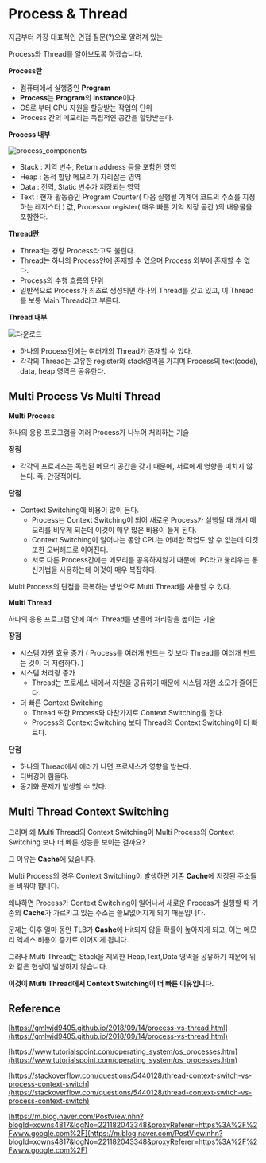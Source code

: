 # Process & Thread

지금부터 가장 대표적인 면접 질문(?)으로 알려져 있는

Process와 Thread를 알아보도록 하겠습니다.

**Process란**

- 컴퓨터에서 실행중인 **Program**
- **Process**는 **Program**의 **Instance**이다.
- OS로 부터 CPU 자원을 할당받는 작업의 단위
- Process 간의 메모리는 독립적인 공간을 할당받는다.

**Process 내부**

![process_components](https://user-images.githubusercontent.com/43809168/69495971-47fedd80-0f10-11ea-9e86-524f00a4f0b9.jpg)

- Stack : 지역 변수, Return address 등을 포함한 영역
- Heap : 동적 할당 메모리가 자리잡는 영역 
- Data : 전역, Static 변수가 저장되는 영역
- Text : 현재 활동중인 Program Counter( 다음 실행될 기계어 코드의 주소를 지정하는 레지스터 ) 값, Processor register( 매우 빠른 기억 저장 공간 )의 내용물을 포함한다.

**Thread란**

- Thread는 경량 Process라고도 불린다.
- Thread는 하나의 Process안에 존재할 수 있으며 Process 외부에 존재할 수 없다.
- Process의 수행 흐름의 단위
- 일반적으로 Process가 최초로 생성되면 하나의 Thread를 갖고 있고, 이 Thread를 보통 Main Thread라고 부른다.

**Thread 내부**

![다운로드](https://user-images.githubusercontent.com/43809168/69496147-551ccc00-0f12-11ea-99bf-8c031ed99f21.jpeg)

- 하나의 Process안에는 여러개의 Thread가 존재할 수 있다.
- 각각의 Thread는 고유한 register와 stack영역을 가지며 Process의 text(code), data, heap 영역은 공유한다.


## Multi Process Vs Multi Thread

**Multi Process**

하나의 응용 프로그램을 여러 Process가 나누어 처리하는 기술

**장점**
- 각각의 프로세스는 독립된 메모리 공간을 갖기 때문에, 서로에게 영향을 미치지 않는다. 즉, 안정적이다.

**단점**

- Context Switching에 비용이 많이 든다.
	- Process는 Context Switching이 되어 새로운 Process가 실행될 때 캐시 메모리를 비우게 되는데 이것이 매우 많은 비용이 들게 된다. 
	- Context Switching이 일어나는 동안 CPU는 어떠한 작업도 할 수 없는데 이것 또한 오버헤드로 이어진다.
	- 서로 다른 Process간에는 메모리를 공유하지않기 때문에 IPC라고 불리우는 통신기법을 사용하는데 이것이 매우 복잡하다.

Multi Process의 단점을 극복하는 방법으로 Multi Thread를 사용할 수 있다.

**Multi Thread**

하나의 응용 프로그램 안에 여러 Thread를 만들어 처리량을 높이는 기술

**장점**

- 시스템 자원 효율 증가 ( Process를 여러개 만드는 것 보다 Thread를 여러개 만드는 것이 더 저렴하다. )
- 시스템 처리량 증가
	- Thread는 프로세스 내에서 자원을 공유하기 때문에 시스템 자원 소모가 줄어든다.
- 더 빠른 Context Switching
	- Thread 또한 Process와 마찬가지로 Context Switching을 한다.
	- Process의 Context Switching 보다 Thread의 Context Switching이 더 빠르다.

**단점**

- 하나의 Thread에서 에러가 나면 프로세스가 영향을 받는다.
- 디버깅이 힘들다.
- 동기화 문제가 발생할 수 있다.

## Multi Thread Context Switching

그러며 왜 Multi Thread의 Context Switching이 Multi Process의 Context Switching 보다 더 빠른 성능을 보이는 걸까요?

그 이유는 **Cache**에 있습니다.

Multi Process의 경우 Context Switching이 발생하면 기존 **Cache**에 저장된 주소들을 비워야 합니다.

왜냐하면 Process가 Context Switching이 일어나서 새로운 Process가 실행할 때 기존의 **Cache**가 가르키고 있는 주소는 쓸모없어지게 되기 때문입니다.

문제는 이후 얼마 동안 TLB가 **Cashe**에 Hit되지 않을 확률이 높아지게 되고, 이는 메모리 엑세스 비용이 증가로 이어지게 됩니다.

그러나 Multi Thread는 Stack을 제외한 Heap,Text,Data 영역을 공유하기 때문에 위와 같은 현상이 발생하지 않습니다.

**이것이 Multi Thread에서 Context Switching이 더 빠른 이유입니다.**

## Reference

[https://gmlwjd9405.github.io/2018/09/14/process-vs-thread.html](https://gmlwjd9405.github.io/2018/09/14/process-vs-thread.html)

[https://www.tutorialspoint.com/operating_system/os_processes.htm](https://www.tutorialspoint.com/operating_system/os_processes.htm)

[https://stackoverflow.com/questions/5440128/thread-context-switch-vs-process-context-switch](https://stackoverflow.com/questions/5440128/thread-context-switch-vs-process-context-switch)

[https://m.blog.naver.com/PostView.nhn?blogId=xowns4817&logNo=221182043348&proxyReferer=https%3A%2F%2Fwww.google.com%2F](https://m.blog.naver.com/PostView.nhn?blogId=xowns4817&logNo=221182043348&proxyReferer=https%3A%2F%2Fwww.google.com%2F)
